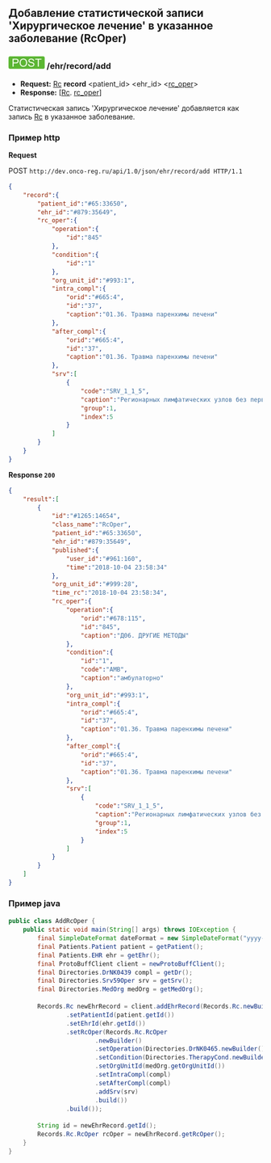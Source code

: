 ## Добавление статистической записи 'Хирургическое лечение' в указанное заболевание (RcOper)

### ![POST](../../../../../img/post.png) /ehr/record/add
* **Request:** [Rc](../../../../../types/types.md#com.siams.med.api.Rc) **record** <patient_id> <ehr_id> <[rc_oper](../../../../../types/types.md#com.siams.med.api.Rc.RcOper)>
* **Response:** [[Rc](../../../../../types/types.md#com.siams.med.api.Rc). [rc_oper](../../../../../types/types.md#com.siams.med.api.Rc.RcOper)]

Статистическая запись 'Хирургическое лечение' добавляется как запись [Rc](../../../types/types.md#com.siams.med.api.Rc) в указанное заболевание.

### Пример http

 **Request**
 
 POST `http://dev.onco-reg.ru/api/1.0/json/ehr/record/add HTTP/1.1`
 ```json
 {
     "record":{
         "patient_id":"#65:33650",
         "ehr_id":"#879:35649",
         "rc_oper":{
             "operation":{
                 "id":"845"
             },
             "condition":{
                 "id":"1"
             },
             "org_unit_id":"#993:1",
             "intra_compl":{
                 "orid":"#665:4",
                 "id":"37",
                 "caption":"01.36. Травма паренхимы печени"
             },
             "after_compl":{
                 "orid":"#665:4",
                 "id":"37",
                 "caption":"01.36. Травма паренхимы печени"
             },
             "srv":[
                 {
                     "code":"SRV_1_1_5",
                     "caption":"Регионарных лимфатических узлов без первичной опухоли",
                     "group":1,
                     "index":5
                 }
             ]
         }
     }
 }
 ```
 
 **Response `200`**
 
 ```json
 {
     "result":[
         {
             "id":"#1265:14654",
             "class_name":"RcOper",
             "patient_id":"#65:33650",
             "ehr_id":"#879:35649",
             "published":{
                 "user_id":"#961:160",
                 "time":"2018-10-04 23:58:34"
             },
             "org_unit_id":"#999:28",
             "time_rc":"2018-10-04 23:58:34",
             "rc_oper":{
                 "operation":{
                     "orid":"#678:115",
                     "id":"845",
                     "caption":"Д06. ДРУГИЕ МЕТОДЫ"
                 },
                 "condition":{
                     "id":"1",
                     "code":"AMB",
                     "caption":"амбулаторно"
                 },
                 "org_unit_id":"#993:1",
                 "intra_compl":{
                     "orid":"#665:4",
                     "id":"37",
                     "caption":"01.36. Травма паренхимы печени"
                 },
                 "after_compl":{
                     "orid":"#665:4",
                     "id":"37",
                     "caption":"01.36. Травма паренхимы печени"
                 },
                 "srv":[
                     {
                         "code":"SRV_1_1_5",
                         "caption":"Регионарных лимфатических узлов без первичной опухоли",
                         "group":1,
                         "index":5
                     }
                 ]
             }
         }
     ]
 }
 ```
 
### Пример java

```java
public class AddRcOper {
    public static void main(String[] args) throws IOException {
        final SimpleDateFormat dateFormat = new SimpleDateFormat("yyyy-MM-dd HH:mm:ss");
        final Patients.Patient patient = getPatient();
        final Patients.EHR ehr = getEhr();
        final ProtoBuffClient client = newProtoBuffClient();
        final Directories.DrNK0439 compl = getDr();
        final Directories.Srv59Oper srv = getSrv();
        final Directories.MedOrg medOrg = getMedOrg();

        Records.Rc newEhrRecord = client.addEhrRecord(Records.Rc.newBuilder()
                .setPatientId(patient.getId())
                .setEhrId(ehr.getId())
                .setRcOper(Records.Rc.RcOper
                        .newBuilder()
                        .setOperation(Directories.DrNK0465.newBuilder().setId("845").build())
                        .setCondition(Directories.TherapyCond.newBuilder().setId("1").build())
                        .setOrgUnitId(medOrg.getOrgUnitId())
                        .setIntraCompl(compl)
                        .setAfterCompl(compl)
                        .addSrv(srv)
                        .build())
                .build());

        String id = newEhrRecord.getId();
        Records.Rc.RcOper rcOper = newEhrRecord.getRcOper();
    }
}
```
